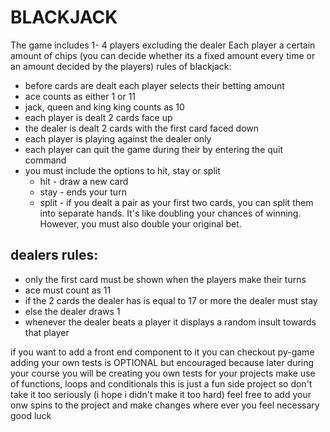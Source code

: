 # BLACKJACK
The game includes 1- 4 players excluding the dealer
Each player a certain amount of chips (you can decide whether its a fixed amount every time or an amount decided by the players)
rules of blackjack:
- before cards are dealt each player selects their betting amount
- ace counts as either 1 or 11
- jack, queen and king king counts as 10
- each player is dealt 2 cards face up
- the dealer is dealt 2 cards with the first card faced down
- each player is playing against the dealer only
- each player can quit the game during their by entering the quit command
- you must include the options to hit, stay or split
    - hit - draw a new card
	- stay - ends your turn
	- split - if you dealt a pair as your first two cards, you can split them into separate hands. It's like doubling your chances of winning. However, you must also double your original bet.
	
## dealers rules:
- only the first card must be shown when the players make their turns
- ace must count as 11
- if the 2 cards the dealer has is equal to 17 or more the dealer must stay
- else the dealer draws 1
- whenever the dealer beats a player it displays a random insult towards that player
	
if you want to add a front end component to it you can checkout py-game
adding your own tests is OPTIONAL but encouraged because later during your course you will be creating you own tests for your projects
make use of functions, loops and conditionals
this is just a fun side project so don't take it too seriously (i hope i didn't make it too hard)
feel free to add your onw spins to the project and make changes where ever you feel necessary
good luck